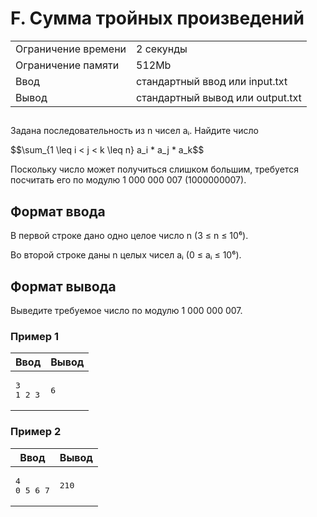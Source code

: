 <div class="problem-statement"><div class="header"><h1 class="title">F. Сумма тройных произведений</h1><table><tr class="time-limit"><td class="property-title">Ограничение времени</td><td>2&nbsp;секунды</td></tr><tr class="memory-limit"><td class="property-title">Ограничение памяти</td><td>512Mb</td></tr><tr class="input-file"><td class="property-title">Ввод</td><td colspan="1">стандартный ввод или input.txt</td></tr><tr class="output-file"><td class="property-title">Вывод</td><td colspan="1">стандартный вывод или output.txt</td></tr></table></div><h2></h2><div class="legend">
    <p>
        Задана последовательность из n чисел aᵢ. Найдите число
<p>
    $$\sum_{1 \leq i < j < k \leq n} a_i * a_j * a_k$$
</p>


Поскольку число может получиться слишком большим, требуется посчитать его по модулю 1 000 000 007 (1000000007).
    </p></div><h2>Формат ввода</h2><div class="input-specification">
    <p>
    В первой строке дано одно целое число n (3 ≤ n ≤ 10⁶).

Во второй строке даны n целых чисел aᵢ (0 ≤ aᵢ ≤ 10⁶).
</p></div><h2>Формат вывода</h2><div class="output-specification"><p>
    Выведите требуемое число по модулю 1 000 000 007.
</p></p></div><h3>Пример 1</h3><table class="sample-tests"><thead><tr><th>Ввод</th><th>Вывод</th></tr></thead><tbody><tr><td><pre>3
1 2 3
</pre></td><td><pre>6
</pre></td></tr></tbody></table><h3>Пример 2</h3><table class="sample-tests"><thead><tr><th>Ввод</th><th>Вывод</th></tr></thead><tbody><tr><td><pre>4
0 5 6 7
</pre></td><td><pre>210
</pre></td></tr></tbody></table>

